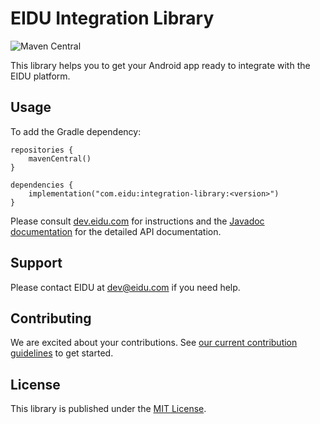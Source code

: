 # EIDU Integration Library

![Maven Central](https://img.shields.io/maven-central/v/com.eidu/integration-library)

This library helps you to get your Android app ready to integrate with the EIDU platform.

## Usage

To add the Gradle dependency:

```
repositories {
    mavenCentral()
}

dependencies {
    implementation("com.eidu:integration-library:<version>")
}
```

Please consult [dev.eidu.com](https://dev.eidu.com) for instructions and the
[Javadoc documentation](https://dl.eidu.com/dev/integration-library/latest/javadoc/) for the
detailed API documentation.

## Support

Please contact EIDU at [dev@eidu.com](mailto:dev@eidu.com) if you need help.

## Contributing

We are excited about your contributions. See
[our current contribution guidelines](https://dev.eidu.com/contributing/overview) to get started.

## License

This library is published under the [MIT License](https://github.com/EIDU/integration-library/blob/main/LICENSE).
